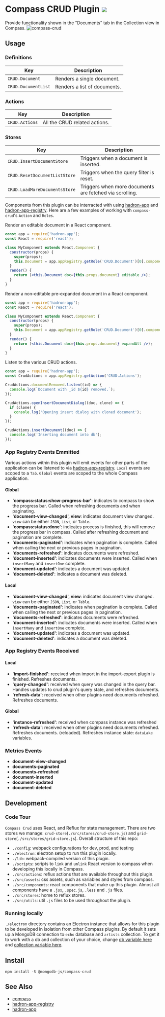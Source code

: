 # Compass CRUD Plugin [![][npm_img]][npm_url]

Provide functionality shown in the "Documents" tab in the Collection view in
Compass.
![compass-crud](./compass-crud.png)

## Usage
### Definitions

| Key                 | Description                  |
|---------------------|------------------------------|
| `CRUD.Document`     | Renders a single document.   |
| `CRUD.DocumentList` | Renders a list of documents. |

### Actions

| Key            | Description                   |
|----------------|-------------------------------|
| `CRUD.Actions` | All the CRUD related actions. |

### Stores

| Key                           | Description
|-------------------------------|---------------------------------------------------------|
| `CRUD.InsertDocumentStore`    | Triggers when a document is inserted.                   |
| `CRUD.ResetDocumentListStore` | Triggers when the query filter is reset.                |
| `CRUD.LoadMoreDocumentsStore` | Triggers when more documents are fetched via scrolling. |

Components from this plugin can be interracted with using
[hadron-app][hadron-app] and [hadron-app-registry][hadron-app-registry]. Here are
a few examples of working with `compass-crud`'s `Action` and `Roles`.

Render an editable document in a React component.
```jsx
const app = require('hadron-app');
const React = require('react');

class MyComponent extends React.Component {
  constructor(props) {
    super(props);
    this.Document = app.appRegistry.getRole('CRUD.Document')[0].component;
  }
  render() {
    return (<this.Document doc={this.props.document} editable />);
  }
}
```

Render a non-editable pre-expanded document in a React component.
```jsx
const app = require('hadron-app');
const React = require('react');

class MyComponent extends React.Component {
  constructor(props) {
    super(props);
    this.Document = app.appRegistry.getRole('CRUD.Document')[0].component;
  }
  render() {
    return (<this.Document doc={this.props.document} expandAll />);
  }
}
```

Listen to the various CRUD actions.

```javascript
const app = require('hadron-app');
const CrudActions = app.appRegistry.getAction('CRUD.Actions');

CrudActions.documentRemoved.listen((id) => {
  console.log(`Document with _id ${id} removed.`);
});

CrudActions.openInsertDocumentDialog((doc, clone) => {
  if (clone) {
    console.log('Opening insert dialog with cloned document');
  }
});

CrudActions.insertDocument((doc) => {
  console.log('Inserting document into db');
});
```

### App Registry Events Emmitted
Various actions within this plugin will emit events for other parts of the
application can be listened to via [hadron-app-registry][hadron-app-registry].
`Local` events are scoped to a `Tab`.
`Global` events are scoped to the whole Compass application.

#### Global
- **'compass:status:show-progress-bar'**: indicates to compass to show the
  progress bar. Called when refreshing documents and when paginating.
- **'document-view-changed', view**: indicates document view changed. `view` can
  be either `JSON`, `List`, or `Table`.
- **'compass:status:done'**: indicates process is finished, this will remove the
  progress bar in compass. Called after refreshing document and pagination are
complete.
- **'documents-paginated'**: indicates when pagination is complete. Called when
  calling the next or previous pages in pagination.
- **'documents-refreshed'**: indicates documents were refreshed.
- **'document-inserted'**: indicates documents were inserted. Called when
  `insertMany` and `insertOne` complete.
- **'document-updated'**: indicates a document was updated.
- **'document-deleted'**: indicates a document was deleted.

#### Local
- **'document-view-changed', view**: indicates document view changed. `view` can
  be either `JSON`, `List`, or `Table`.
- **'documents-paginated'**: indicates when pagination is complete. Called when
  calling the next or previous pages in pagination.
- **'documents-refreshed'**: indicates documents were refreshed.
- **'document-inserted'**: indicates documents were inserted. Called when
  `insertMany` and `insertOne` complete.
- **'document-updated'**: indicates a document was updated.
- **'document-deleted'**: indicates a document was deleted.

### App Registry Events Received
#### Local
- **'import-finished'**: received when import in the import-export plugin is
  finished. Refreshes documents.
- **'query-changed'**: received when query was changed in the query bar. Handles updates to crud plugin's query
  state, and refreshes documents.
- **'refresh-data'**: received when other plugins need documents refreshed.
  Refreshes documents.
#### Global
- **'instance-refreshed'**: received when compass instance was refreshed
- **'refresh-data'**: received when other plugins need documents refreshed.
  Refreshes documents.
  (reloaded). Refreshes instance state: `dataLake` variables.

### Metrics Events
- **document-view-changed**
- **documents-paginated**
- **documents-refreshed**
- **document-inserted**
- **document-updated**
- **document-deleted**

## Development
### Code Tour
`Compass Crud` uses React, and Reflux for state management. There are two stores
we manage: `crud-store`(`./src/stores/crud-store.js`) and
`grid-store`(`./src/stores/grid-store.js`). Overall structure of this repo:

- `./config`: webpack configurations for dev, prod, and testing
- `./electron`: electron setup to run this plugin locally.
- `./lib`: webpack-compiled version of this plugin.
- `./scripts`: scripts to `link` and `unlink` React version to compass when
  developing this locally in Compass.
- `./src/actions`: reflux actions that are available throughout this plugin.
- `./src/assets`: css assets, such as variables and styles from compass.
- `./src/components`: react components that make up this plugin. Almost all
  components have a `.jsx`, `.spec.js`, `.less` and `.js` files.
- `./src/stores`: home to reflux stores.
- `./src/utils`: util `.js` files to be used throughout the plugin.

### Running locally
`./electron` directory contains an Electron instance that allows for this plugin
to be developed in isolation from other Compass plugins. By default it sets up a
MongoDB connection to `echo` database and `artists` collection. To get it to
work with a db and collection of your choice, change [db variable
here][db-variable] and [collection variable here][coll-variable].

## Install
```shell
npm install -S @mongodb-js/compass-crud
```

## See Also
- [compass][compass]
- [hadron-app-registry][hadron-app-registry]
- [hadron-app][hadron-app]

[npm_img]: https://img.shields.io/npm/v/@mongodb-js/compass-crud.svg?style=flat-square
[npm_url]: https://www.npmjs.org/package/@mongodb-js/compass-crud
[hadron-app]: https://github.com/mongodb-js/hadron-app
[hadron-app-registry]: https://github.com/mongodb-js/hadron-app-registry
[compass]: https://github.com/mongodb-js/compass
[db-variable]: https://github.com/mongodb-js/compass-crud/blob/master/electron/renderer/index.js#L21
[coll-variable]: https://github.com/mongodb-js/compass-crud/blob/master/electron/renderer/index.js#L22
